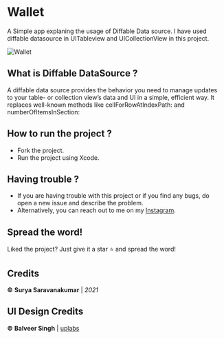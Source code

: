 # Wallet 
A Simple app explaning the usage of Diffable Data source. I have used diffable datasource in UITableview and UICollectionView in this project.

![Wallet](https://user-images.githubusercontent.com/74789441/120892361-890a9e80-c62b-11eb-80a8-59c2d96b135b.gif)


## What is Diffable DataSource ?
A diffable data source provides the behavior you need to manage updates to your table- or collection view’s data and UI in a simple, efficient way. It replaces well-known methods like cellForRowAtIndexPath: and numberOfItemsInSection:

## How to run the project ?
* Fork the project.
* Run the project using Xcode.

## Having trouble ?
* If you are having trouble with this project or if you find any bugs, do open a new issue and describe the problem.
* Alternatively, you can reach out to me on my [Instagram](https://www.instagram.com/thathippiedev/).

## Spread the word!
Liked the project? Just give it a star ⭐️ and spread the word!

## Credits
**©** **Surya Saravanakumar** | *2021*

## UI Design Credits
**©** **Balveer Singh** | [uplabs](https://www.uplabs.com/posts/wallet-app-6c101986-1079-495a-b734-6c1f5aa48301)
